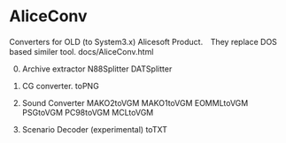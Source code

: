 # AliceConv
Converters for OLD (to System3.x) Alicesoft Product.　They replace DOS based similer tool.
docs/AliceConv.html

0. Archive extractor
N88Splitter
DATSplitter

1. CG converter.
toPNG

2. Sound Converter
MAKO2toVGM
MAKO1toVGM
EOMMLtoVGM
PSGtoVGM
PC98toVGM
MCLtoVGM

3. Scenario Decoder (experimental)
toTXT
